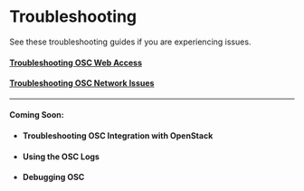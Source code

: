 # Troubleshooting 

See these troubleshooting guides if you are experiencing issues.  

#### [Troubleshooting OSC Web Access](/troubleshooting/network-troubleshooting/osc-url-access.md)  

#### [Troubleshooting OSC Network Issues](/troubleshooting/network-troubleshooting/osc-networking.md)  

***

#### Coming Soon:

* #### Troubleshooting OSC Integration with OpenStack 

* #### Using the OSC Logs 

* #### Debugging OSC 
